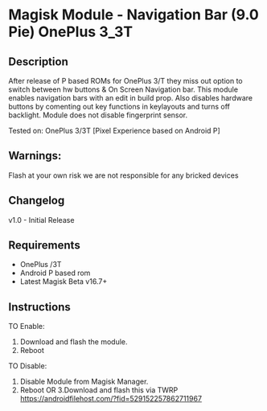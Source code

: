 # Magisk Module - Navigation Bar (9.0 Pie) OnePlus 3_3T 
## Description

After release of P based ROMs for OnePlus 3/T they miss out option to switch between hw buttons & On Screen Navigation bar.
This module enables navigation bars with an edit in build prop.
Also disables hardware buttons by comenting out key functions in keylayouts and turns off backlight.
Module does not disable fingerprint sensor.

Tested on: OnePlus 3/3T [Pixel Experience based on Android P]

## Warnings: 
Flash at your own risk we are not responsible for any bricked devices

## Changelog
v1.0 - Initial Release

## Requirements
- OnePlus /3T
- Android P based rom
- Latest Magisk Beta v16.7+

## Instructions
TO Enable:

1. Download and flash the module.
2. Reboot

TO Disable:

1. Disable Module from Magisk Manager.
2. Reboot
OR
3.Download and flash this via TWRP https://androidfilehost.com/?fid=529152257862711967
